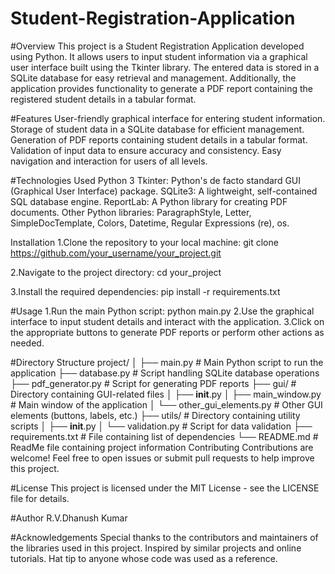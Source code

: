 # Student-Registration-Application

#Overview
This project is a Student Registration Application developed using Python. It allows users to input student information via a graphical user interface built using the Tkinter library. The entered data is stored in a SQLite database for easy retrieval and management. Additionally, the application provides functionality to generate a PDF report containing the registered student details in a tabular format.

#Features
User-friendly graphical interface for entering student information.
Storage of student data in a SQLite database for efficient management.
Generation of PDF reports containing student details in a tabular format.
Validation of input data to ensure accuracy and consistency.
Easy navigation and interaction for users of all levels.

#Technologies Used
Python 3
Tkinter: Python's de facto standard GUI (Graphical User Interface) package.
SQLite3: A lightweight, self-contained SQL database engine.
ReportLab: A Python library for creating PDF documents.
Other Python libraries: ParagraphStyle, Letter, SimpleDocTemplate, Colors, Datetime, Regular Expressions (re), os.

Installation
1.Clone the repository to your local machine:
git clone https://github.com/your_username/your_project.git

2.Navigate to the project directory:
cd your_project

3.Install the required dependencies:
pip install -r requirements.txt

#Usage
1.Run the main Python script:
python main.py
2.Use the graphical interface to input student details and interact with the application.
3.Click on the appropriate buttons to generate PDF reports or perform other actions as needed.

#Directory Structure
project/
│
├── main.py                   # Main Python script to run the application
├── database.py               # Script handling SQLite database operations
├── pdf_generator.py          # Script for generating PDF reports
├── gui/                      # Directory containing GUI-related files
│   ├── __init__.py
│   ├── main_window.py        # Main window of the application
│   └── other_gui_elements.py # Other GUI elements (buttons, labels, etc.)
├── utils/                    # Directory containing utility scripts
│   ├── __init__.py
│   └── validation.py         # Script for data validation
├── requirements.txt          # File containing list of dependencies
└── README.md                 # ReadMe file containing project information
Contributing
Contributions are welcome! Feel free to open issues or submit pull requests to help improve this project.

#License
This project is licensed under the MIT License - see the LICENSE file for details.

#Author
R.V.Dhanush Kumar

#Acknowledgements
Special thanks to the contributors and maintainers of the libraries used in this project.
Inspired by similar projects and online tutorials.
Hat tip to anyone whose code was used as a reference.





